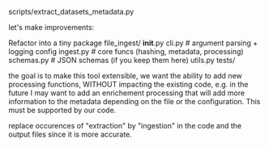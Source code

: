 scripts/extract_datasets_metadata.py 

let's make improvements:

Refactor into a tiny package
file_ingest/
  __init__.py
  cli.py            # argument parsing + logging config
  ingest.py        # core funcs (hashing, metadata, processing)
  schemas.py        # JSON schemas (if you keep them here)
  utils.py
tests/


the goal is to make this tool extensible, we want the ability to add new processing functions, WITHOUT impacting the existing code, e.g. in the future I may want to add an enrichement processing that will add more information to the metadata depending on the file or the configuration. This must be supported by our code.

replace occurences of "extraction" by "ingestion" in the code and the output files since it is more accurate.




